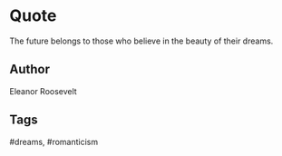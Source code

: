 # Quote

The future belongs to those who believe in the beauty of their dreams.

## Author

Eleanor Roosevelt

## Tags

#dreams, #romanticism
